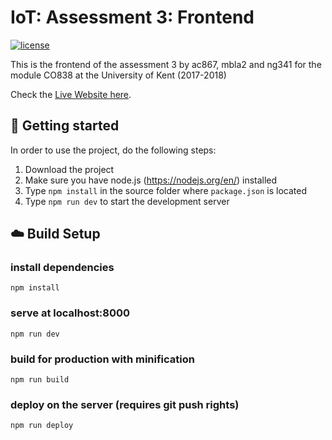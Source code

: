 # IoT: Assessment 3: Frontend
[![license][license-badge]][LICENSE]

This is the frontend of the assessment 3 by ac867, mbla2 and ng341 for the module CO838 at the University of Kent (2017-2018)

Check the [Live Website here](http://iot.4rzael.com).

## :rocket: Getting started

In order to use the project, do the following steps:
1. Download the project
2. Make sure you have node.js (https://nodejs.org/en/) installed
3. Type `npm install` in the source folder where `package.json` is located
4. Type `npm run dev` to start the development server

## :cloud: Build Setup

### install dependencies
`npm install`
### serve at localhost:8000
`npm run dev`
### build for production with minification
`npm run build`
### deploy on the server (requires git push rights)
`npm run deploy`

[LICENSE]: ./LICENSE.md
[license-badge]: https://img.shields.io/badge/license-MIT-blue.svg
